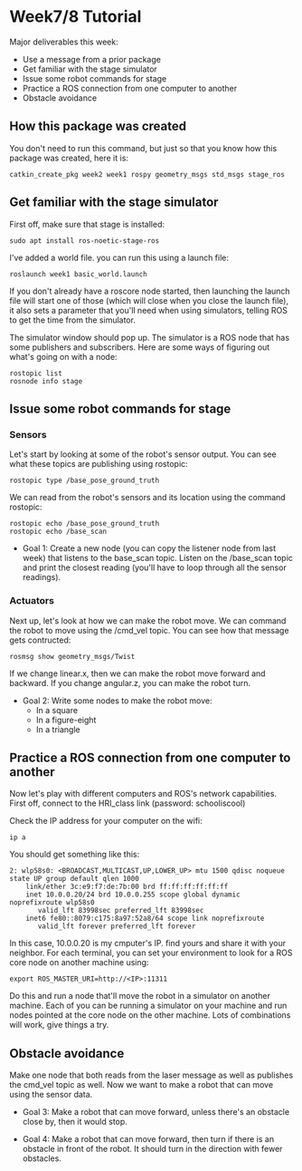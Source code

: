 # Week7/8 Tutorial

Major deliverables this week:

- Use a message from a prior package
- Get familiar with the stage simulator
- Issue some robot commands for stage
- Practice a ROS connection from one computer to another
- Obstacle avoidance

## How this package was created

You don't need to run this command, but just so that you know how this package was created, here it is:

```
catkin_create_pkg week2 week1 rospy geometry_msgs std_msgs stage_ros
```

## Get familiar with the stage simulator

First off, make sure that stage is installed:

```
sudo apt install ros-noetic-stage-ros
```

I've added a world file. you can run this using a launch file:

```
roslaunch week1 basic_world.launch
```

If you don't already have a roscore node started, then launching the launch file will start one of those (which will close when you close the launch file), it also sets a parameter that you'll need when using simulators, telling ROS to get the time from the simulator.

The simulator window should pop up. The simulator is a ROS node that has some publishers and subscribers. Here are some ways of figuring out what's going on with a node:

```
rostopic list
rosnode info stage
```

## Issue some robot commands for stage


### Sensors

Let's start by looking at some of the robot's sensor output. You can see what these topics are publishing using rostopic:

```
rostopic type /base_pose_ground_truth
```

We can read from the robot's sensors and its location using the command rostopic:

```
rostopic echo /base_pose_ground_truth
rostopic echo /base_scan
```

- Goal 1: Create a new node (you can copy the listener node from last week) that listens to the base_scan topic. Listen on the /base_scan topic and print the closest reading (you'll have to loop through all the sensor readings).

### Actuators

Next up, let's look at how we can make the robot move. We can command the robot to move using the /cmd_vel topic. You can see how that message gets contructed:

```
rosmsg show geometry_msgs/Twist
```

If we change linear.x, then we can make the robot move forward and backward. If you change angular.z, you can make the robot turn.

- Goal 2: Write some nodes to make the robot move:
	- In a square
	- In a figure-eight
	- In a triangle


## Practice a ROS connection from one computer to another

Now let's play with different computers and ROS's network capabilities. First off, connect to the HRI_class link (password: schooliscool)

Check the IP address for your computer on the wifi:

```
ip a
```

You should get something like this:

```
2: wlp58s0: <BROADCAST,MULTICAST,UP,LOWER_UP> mtu 1500 qdisc noqueue state UP group default qlen 1000
    link/ether 3c:e9:f7:de:7b:00 brd ff:ff:ff:ff:ff:ff
    inet 10.0.0.20/24 brd 10.0.0.255 scope global dynamic noprefixroute wlp58s0
       valid_lft 83998sec preferred_lft 83998sec
    inet6 fe80::8079:c175:8a97:52a8/64 scope link noprefixroute 
       valid_lft forever preferred_lft forever

```

In this case, 10.0.0.20 is my cmputer's IP. find yours and share it with your neighbor. For each terminal, you can set your environment to look for a ROS core node on another machine using:

```
export ROS_MASTER_URI=http://<IP>:11311
```

Do this and run a node that'll move the robot in a simulator on another machine. Each of you can be running a simulator on your machine and run nodes pointed at the core node on the other machine. Lots of combinations will work, give things a try.

## Obstacle avoidance

Make one node that both reads from the laser message as well as publishes the cmd_vel topic as well. Now we want to make a robot that can move using the sensor data.

- Goal 3: Make a robot that can move forward, unless there's an obstacle close by, then it would stop.

- Goal 4: Make a robot that can move forward, then turn if there is an obstacle in front of the robot. It should turn in the direction with fewer obstacles.
